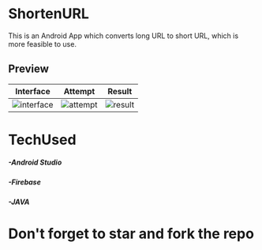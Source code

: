 # ShortenURL
This is an Android App which converts long URL to short URL, which is more feasible to use.
## Preview

Interface|Attempt|Result
:-----:|:-------------------------------:|:-----------:|
![interface](https://github.com/mayank4singh/ShortenURL/assets/117936126/071e6d98-02b4-4c28-83e3-74e296c29f3a)|![attempt](https://github.com/mayank4singh/ShortenURL/assets/117936126/07cf4f95-ab2e-4a03-ae92-dfb27e59f05d)|![result](https://github.com/mayank4singh/ShortenURL/assets/117936126/ba5a77c8-7448-47a1-b2c2-12a2d03b1040)



# TechUsed
 #####  -Android Studio
 #####  -Firebase
 #####  -JAVA

# Don't forget to star and fork the repo
